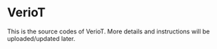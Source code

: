 # VerioT
This is the source codes of VerioT. 
More details and instructions will be uploaded/updated later.
